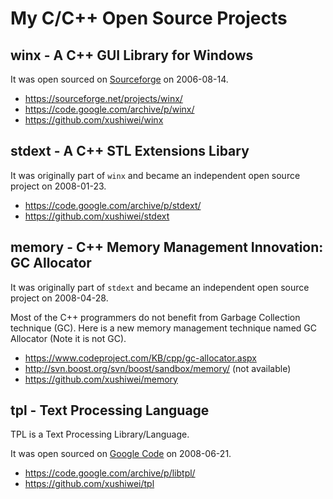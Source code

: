 My C/C++ Open Source Projects
=====

## winx - A C++ GUI Library for Windows

It was open sourced on [Sourceforge](https://sourceforge.net/projects/winx/) on 2006-08-14.

* https://sourceforge.net/projects/winx/
* https://code.google.com/archive/p/winx/
* https://github.com/xushiwei/winx

## stdext - A C++ STL Extensions Libary

It was originally part of `winx` and became an independent open source project on 2008-01-23.

* https://code.google.com/archive/p/stdext/
* https://github.com/xushiwei/stdext

## memory - C++ Memory Management Innovation: GC Allocator

It was originally part of `stdext` and became an independent open source project on 2008-04-28.

Most of the C++ programmers do not benefit from Garbage Collection technique (GC). Here is a new memory management technique named GC Allocator (Note it is not GC).

* https://www.codeproject.com/KB/cpp/gc-allocator.aspx
* http://svn.boost.org/svn/boost/sandbox/memory/ (not available)
* https://github.com/xushiwei/memory

## tpl - Text Processing Language

TPL is a Text Processing Library/Language.

It was open sourced on [Google Code](https://code.google.com/archive/p/libtpl/) on 2008-06-21.

* https://code.google.com/archive/p/libtpl/
* https://github.com/xushiwei/tpl
